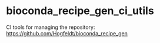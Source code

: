 # bioconda_recipe_gen_ci_utils
CI tools for managing the repository: https://github.com/Hogfeldt/bioconda_recipe_gen
